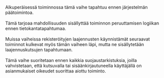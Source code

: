 Alkuperäisessä toiminnossa tämä vaihe tapahtuu ennen järjestelmän päätoimintoa.<br /><br />Tämä tarjoaa mahdollisuuden sisällyttää toiminnon peruuttamisen logiikan ennen tietokantatapahtumaa.<br /><br />Muissa vaiheissa rekisteröityjen laajennusten käynnistämät seuraavat toiminnot kulkevat myös tämän vaiheen läpi, mutta ne sisällytetään laajennuskutsujen tapahtumaan.<br /><br />Tämä vaihe suoritetaan ennen kaikkia suojaustarkistuksia, joilla vahvistetaan, että kutsuvalla tai sisäänkirjautuneella käyttäjällä on asianmukaiset oikeudet suorittaa aiottu toiminto.